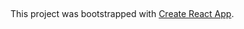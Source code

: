 ##

This project was bootstrapped with [Create React App](https://github.com/facebook/create-react-app).
